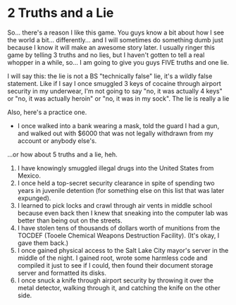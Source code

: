 # 2 Truths and a Lie

So... there's a reason I like this game. You guys know a bit about how I see the
world a bit... differently... and I will sometimes do something dumb just
because I know it will make an awesome story later. I usually ringer this game
by telling 3 truths and no lies, but I haven't gotten to tell a real whopper in
a while, so... I am going to give you guys FIVE truths and one lie.

I will say this: the lie is not a BS "technically false" lie, it's a wildly
false statement. Like if I say I once smuggled 3 keys of cocaine through airport
security in my underwear, I'm not going to say "no, it was actually 4 keys" or
"no, it was actually heroin" or "no, it was in my sock". The lie is really a
lie

Also, here's a practice one.

* I once walked into a bank wearing a mask, told the guard I had a gun, and
  walked out with $6000 that was not legally withdrawn from my account or
  anybody else's.

...or how about 5 truths and a lie, heh.

1. I have knowingly smuggled illegal drugs into the United States from Mexico.
2. I once held a top-secret security clearance in spite of spending two years in
   juvenile detention (for something else on this list that was later expunged).
3. I learned to pick locks and crawl through air vents in middle school because
   even back then I knew that sneaking into the computer lab was better than
   being out on the streets.
4. I have stolen tens of thousands of dollars worth of munitions from the TOCDEF
   (Tooele Chemical Weapons Destruction Facility). (It's okay, I gave them back.)
5. I once gained physical access to the Salt Lake City mayor's server in the
   middle of the night. I gained root, wrote some harmless code and compiled it
   just to see if I could, then found their document storage server and
   formatted its disks.
6. I once snuck a knife through airport security by throwing it over the metal
   detector, walking through it, and catching the knife on the other side.
